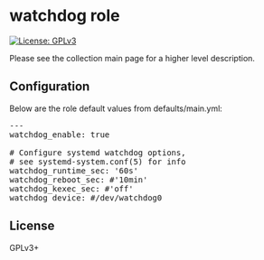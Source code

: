 # watchdog role

[![License: GPLv3](https://img.shields.io/badge/license-GPLv3-brightgreen.svg)](https://www.gnu.org/licenses/gpl-3.0)

Please see the collection main page for a higher level description.

## Configuration

Below are the role default values from defaults/main.yml:

<pre>
---
watchdog_enable: true

# Configure systemd watchdog options,
# see systemd-system.conf(5) for info
watchdog_runtime_sec: '60s'
watchdog_reboot_sec: #'10min'
watchdog_kexec_sec: #'off'
watchdog_device: #/dev/watchdog0
</pre>

## License

GPLv3+
